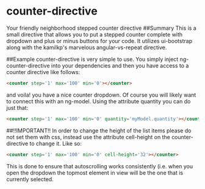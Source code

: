 # counter-directive
Your friendly neighborhood stepped counter directive
##Summary
This is a small directive that allows you to put a stepped counter complete with dropdown and plus or minus buttons for your code.
It utilizes ui-bootstrap along with the kamilkp's marvelous angular-vs-repeat directive.

##Example
counter-directive is very simple to use.  You simply inject ng-counter-directive into your dependencies and then you have access to a counter directive like follows:
```html
<counter step='1' max='100' min='0'></counter>
```
and voila! you have a nice counter dropdown.  Of course you will likely want to connect this with an ng-model.  Using the attribute quantity you can do just that:
```html
<counter step='1' max='100' min='0' quantity='myModel.quantity'></counter>
```

##!!IMPORTANT!!
In order to change the height of the list items please do not set them with css, instead use the attribute cell-height on the counter-directive to change it.  Like so:
```html
<counter step='1' max='100' min='0' cell-height='32'></counter>
```
This is done to ensure that autoscrolling works consistently (i.e. when you open the dropdown the topmost element in view will be the one that is currently selected.



